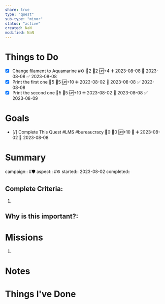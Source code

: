 ```yaml
---
share: true
type: "quest"
sub-type: "minor"
status: "active"
created: NaN 
modified: NaN
---
```

# Things to Do
- [x] Change filament to Aquamarine #⚙ 🍅2 🥄2 🆙+4 ➕ 2023-08-08 🛫 2023-08-08 ✅ 2023-08-08
- [x] Print the first one 🍅5 🥄5 🆙+10 ➕ 2023-08-02 🛫 2023-08-08 ✅ 2023-08-08
- [x] Print the second one 🍅5 🥄5 🆙+10 ➕ 2023-08-02 🛫 2023-08-08 ✅ 2023-08-09
# Goals
- [/] Complete This Quest #LMS #bureaucracy 🍅0 🥄0 🆙+10 🔼 ➕ 2023-08-02 🛫 2023-08-08
# Summary
campaign:: #🛡
aspect:: #⚙
started:: 2023-08-02
completed::
## Complete Criteria:
1. 

## Why is this important?:

# Missions
1. 

# Notes

# Things I've Done